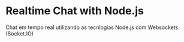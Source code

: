 # Realtime Chat with Node.js

Chat em tempo real utilizando as tecnlogias Node.js com Websockets (Socket.IO)
